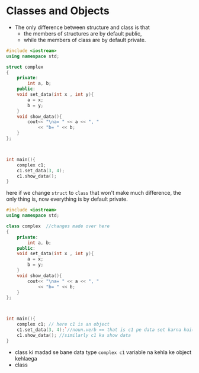 # Classes and Objects

- The only difference between structure and class is that
  - the members of structures are by default public,
  - while the members of class are by default private.

```cpp
#include <iostream>
using namespace std;

struct complex
{
    private:
        int a, b;
    public:
    void set_data(int x , int y){
        a = x;
        b = y;
    }
    void show_data(){
        cout<< "\na= " << a << ", "
            << "b= " << b;
    }
};



int main(){
    complex c1;
    c1.set_data(3, 4);
    c1.show_data();
}
```

here if we change `struct` to `class` that won't make much difference, the only thing is, now everything is by default private.

```cpp
#include <iostream>
using namespace std;

class complex  //changes made over here
{
    private:
        int a, b;
    public:
    void set_data(int x , int y){
        a = x;
        b = y;
    }
    void show_data(){
        cout<< "\na= " << a << ", "
            << "b= " << b;
    }
};



int main(){
    complex c1; // here c1 is an object
    c1.set_data(3, 4);`//noun.verb == that is c1 pe data set karna hai(aisa kuch)
    c1.show_data(); //similarly c1 ka show data
}
```

- class ki madad se bane data type `complex c1` variable na kehla ke object kehlaega
- class
